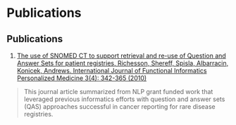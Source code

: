 # Publications

## Publications
1. [The use of SNOMED CT to support retrieval and re-use of Question and Answer Sets for patient registries, Richesson, Shereff, Spisla, Albarracin, Konicek, Andrews.  International Journal of Functional Informatics Personalized Medicine 3(4): 342-365 (2010)](https://www.inderscienceonline.com/doi/abs/10.1504/IJFIPM.2010.040214)

> This journal article summarized from NLP grant funded work that leveraged previous informatics efforts with question and answer sets (QAS) approaches successful in cancer reporting for rare disease registries.